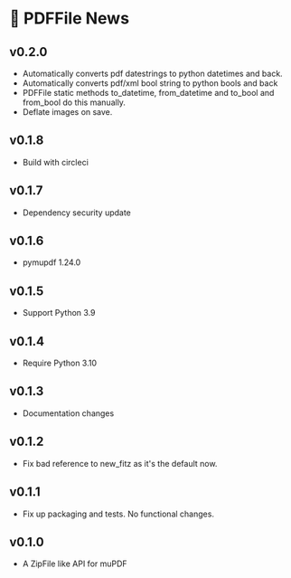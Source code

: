 # 📰 PDFFile News

## v0.2.0

- Automatically converts pdf datestrings to python datetimes and back.
- Automatically converts pdf/xml bool string to python bools and back
- PDFFile static methods to_datetime, from_datetime and to_bool and from_bool do
  this manually.
- Deflate images on save.

## v0.1.8

- Build with circleci

## v0.1.7

- Dependency security update

## v0.1.6

- pymupdf 1.24.0

## v0.1.5

- Support Python 3.9

## v0.1.4

- Require Python 3.10

## v0.1.3

- Documentation changes

## v0.1.2

- Fix bad reference to new_fitz as it's the default now.

## v0.1.1

- Fix up packaging and tests. No functional changes.

## v0.1.0

- A ZipFile like API for muPDF
